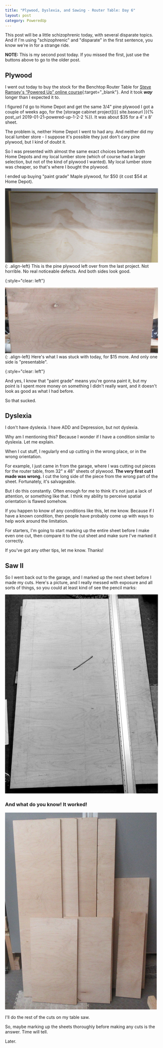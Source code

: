 ```yaml
---
title: "Plywood, Dyslexia, and Sawing - Router Table: Day 6"
layout: post
category: PoweredUp
---
```

This post will be a little schizophrenic today, with several disparate topics. And if I'm using "schizophrenic" and "disparate" in the first sentence, you know we're in for a strange ride.

**NOTE:** This is my second post today. If you missed the first, just use the buttons above to go to the older post.

## Plywood

I went out today to buy the stock for the Benchtop Router Table for [Steve Ramsey's “Powered Up” online course](https://theweekendwoodworker.com/powered-up){:target="_blank"}. And it took ***way*** longer than I expected it to.

I figured I'd go to Home Depot and get the same 3/4" pine plywood I got a couple of weeks ago, for the [storage cabinet project]({{ site.baseurl }}{% post_url 2019-01-21-powered-up-1-2-2 %}). It was about $35 for a 4' x 8' sheet.

The problem is, neither Home Depot I went to had any. And neither did my local lumber store - I suppose it's possible they just don't cary pine plywood, but I kind of doubt it.

So I was presented with almost the same exact choices between both Home Depots and my local lumber store (which of course had a larger selection, but not of the kind of plywood I wanted). My local lumber store was cheaper, so that's where I bought the plywood.

I ended up buying "paint grade" Maple plywood, for $50 (it cost $54 at Home Depot).

![](/assets/images-posts/powered-up-2/powered-up-2-06-2-02.jpg){: .align-left}
This is the pine plywood left over from the last project. Not horrible. No real noticeable defects. And both sides look good.

{:style="clear: left"}

![](/assets/images-posts/powered-up-2/powered-up-2-06-2-01.jpg){: .align-left}
Here's what I was stuck with today, for $15 more. And only one side is "presentable".

{:style="clear: left"}

And yes, I know that "paint grade" means you're gonna paint it, but my point is I spent more money on something I didn't really want, and it doesn't look as good as what I had before.

So that sucked.

## Dyslexia

I don't have dyslexia. I have ADD and Depression, but not dyslexia.

Why am I mentioning this? Because I wonder if I have a condition similar to dyslexia. Let me explain.

When I cut stuff, I regularly end up cutting in the wrong place, or in the wrong orientation.

For example, I just came in from the garage, where I was cutting out pieces for the router table, from 32" x 48" sheets of plywood. **The very first cut I made was wrong.** I cut the long side of the piece from the wrong part of the sheet. Fortunately, it's salvageable.

But I do this constantly. Often enough for me to think it's not just a lack of attention, or something like that. I think my ability to perceive spatial orientation is flawed somehow.

If you happen to know of any conditions like this, let me know. Because if I have a known condition, then people have probably come up with ways to help work around the limitation.

For starters, I'm going to start marking up the entire sheet before I make even one cut, then compare it to the cut sheet and make sure I've marked it correctly.

If you've got any other tips, let me know. Thanks!

## Saw II

So I went back out to the garage, and I marked up the next sheet before I made my cuts. Here's a picture, and I really messed with exposure and all sorts of things, so you could at least kind of see the pencil marks:

![](/assets/images-posts/powered-up-2/powered-up-2-06-2-03.jpg)

### And what do you know! It worked!

![](/assets/images-posts/powered-up-2/powered-up-2-06-2-04.jpg)

I'll do the rest of the cuts on my table saw.

So, maybe marking up the sheets thoroughly before making any cuts is the answer. Time will tell.

Later.